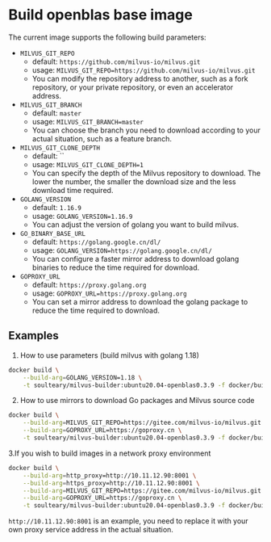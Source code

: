 # Build openblas base image

The current image supports the following build parameters:

- `MILVUS_GIT_REPO`
    - default: `https://github.com/milvus-io/milvus.git`
    - usage: `MILVUS_GIT_REPO=https://github.com/milvus-io/milvus.git`
    - You can modify the repository address to another, such as a fork repository, or your private repository, or even an accelerator address.
- `MILVUS_GIT_BRANCH`
    - default: `master`
    - usage: `MILVUS_GIT_BRANCH=master`
    - You can choose the branch you need to download according to your actual situation, such as a feature branch.
- `MILVUS_GIT_CLONE_DEPTH`
    - default: ``
    - usage: `MILVUS_GIT_CLONE_DEPTH=1`
    - You can specify the depth of the Milvus repository to download. The lower the number, the smaller the download size and the less download time required.
- `GOLANG_VERSION`
    - default: `1.16.9`
    - usage: `GOLANG_VERSION=1.16.9`
    - You can adjust the version of golang you want to build milvus.
- `GO_BINARY_BASE_URL`
    - default: `https://golang.google.cn/dl/`
    - usage: `GOLANG_VERSION=https://golang.google.cn/dl/`
    - You can configure a faster mirror address to download golang binaries to reduce the time required for download.
- `GOPROXY_URL`
    - default: `https://proxy.golang.org`
    - usage: `GOPROXY_URL=https://proxy.golang.org`
    - You can set a mirror address to download the golang package to reduce the time required to download.

## Examples

1. How to use parameters (build milvus with golang 1.18)

```bash
docker build \
    --build-arg=GOLANG_VERSION=1.18 \
    -t soulteary/milvus-builder:ubuntu20.04-openblas0.3.9 -f docker/builder/Dockerfile .
```

2. How to use mirrors to download Go packages and Milvus source code

```bash
docker build \
    --build-arg=MILVUS_GIT_REPO=https://gitee.com/milvus-io/milvus.git \
    --build-arg=GOPROXY_URL=https://goproxy.cn \
    -t soulteary/milvus-builder:ubuntu20.04-openblas0.3.9 -f docker/builder/Dockerfile .
```

3.If you wish to build images in a network proxy environment

```bash
docker build \
    --build-arg=http_proxy=http://10.11.12.90:8001 \
    --build-arg=https_proxy=http://10.11.12.90:8001 \
    --build-arg=MILVUS_GIT_REPO=https://gitee.com/milvus-io/milvus.git \
    --build-arg=GOPROXY_URL=https://goproxy.cn \
    -t soulteary/milvus-builder:ubuntu20.04-openblas0.3.9 -f docker/builder/Dockerfile .
```

`http://10.11.12.90:8001` is an example, you need to replace it with your own proxy service address in the actual situation.